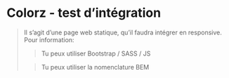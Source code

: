 # Colorz - test d’intégration 

>Il s’agit d’une page web statique, qu’il faudra intégrer en responsive.
> Pour information:
> 
>> Tu peux utiliser Bootstrap / SASS / JS
>
>> Tu peux utiliser la nomenclature BEM
